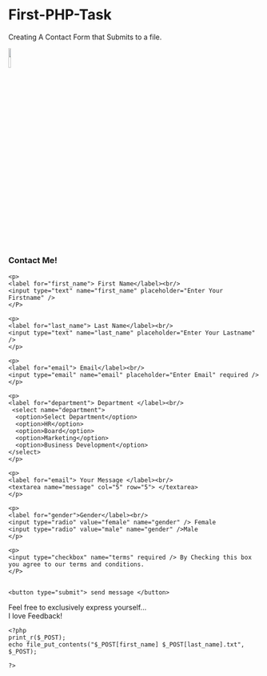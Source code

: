 # First-PHP-Task
Creating A Contact Form that Submits to a file.


<!DOCTYPE html>
<html lang="en">
<head>
    <meta charset="UTF-8">
    <meta name="viewport" content="width=device-width, initial-scale=1.0">
    <title>Boffinjegz Contact Form</title>
</head>
<body>
<img src="C:\Users\USER\Documents\BOFFINJEGZ\SHIELD LOGO PROJECT\Transparent\boffin logo.png" width="10%" />    
<h3> Contact Me! </h3>
	<form action="processform.php" method="POST">
	
    <p>
	<label for="first_name"> First Name</label><br/>
	<input type="text" name="first_name" placeholder="Enter Your Firstname" />
	</P>
	
    <p>
	<label for="last_name"> Last Name</label><br/>
	<input type="text" name="last_name" placeholder="Enter Your Lastname" />
	</p>
	
    <p>
	<label for="email"> Email</label><br/>
	<input type="email" name="email" placeholder="Enter Email" required />
	</p>
	
    <p>
	<label for="department"> Department </label><br/>
	 <select name="department">
	  <option>Select Department</option>
	  <option>HR</option>
	  <option>Board</option>
  	  <option>Marketing</option>
 	  <option>Business Development</option>
	</select>
	</p>

    <p>
	<label for="email"> Your Message </label><br/>
	<textarea name="message" col="5" row="5"> </textarea>
	</p>
	
	<p>
	<label for="gender">Gender</label><br/>
	<input type="radio" value="female" name="gender" /> Female
	<input type="radio" value="male" name="gender" />Male
	</p>

	<p>
	<input type="checkbox" name="terms" required /> By Checking this box you agree to our terms and conditions.
	</P>


	<button type="submit"> send message </button>
	
	
</form>
<p>
Feel free to exclusively express yourself...<br/>
I love Feedback!
</p>
</body>
</html>


	<?php 
	print_r($_POST);
	echo file_put_contents("$_POST[first_name] $_POST[last_name].txt", $_POST);

	?>
